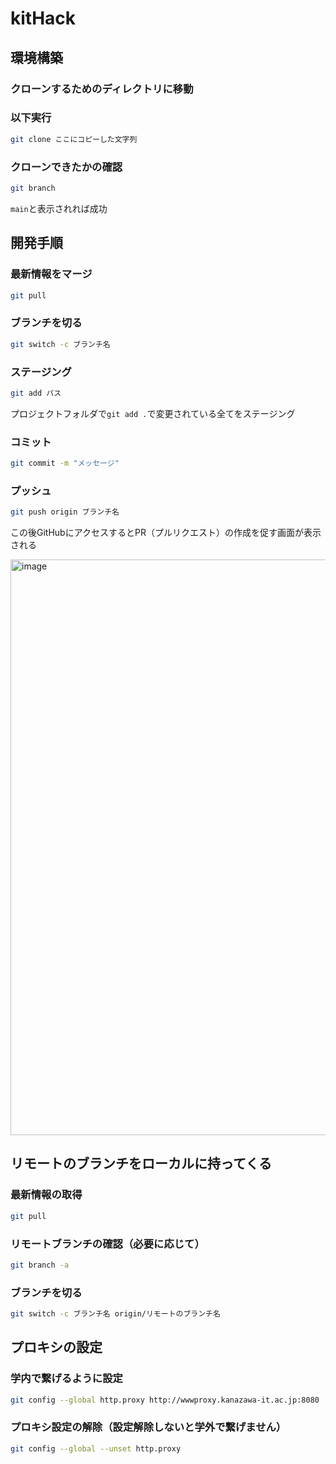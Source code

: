 # kitHack

## 環境構築

### クローンするためのディレクトリに移動

### 以下実行
```bash
git clone ここにコピーした文字列
```

### クローンできたかの確認
```bash
git branch
```
`main`と表示されれば成功

## 開発手順
### 最新情報をマージ
```bash
git pull
```
### ブランチを切る
```bash
git switch -c ブランチ名
```
### ステージング
```bash
git add パス
```
プロジェクトフォルダで`git add .`で変更されている全てをステージング
### コミット
```bash
git commit -m "メッセージ"
```
### プッシュ
```bash
git push origin ブランチ名
```
この後GitHubにアクセスするとPR（プルリクエスト）の作成を促す画面が表示される

<img width="921" alt="image" src="https://github.com/user-attachments/assets/12e0e58a-f7f2-4e88-8033-5654cb9cf325">

## リモートのブランチをローカルに持ってくる
### 最新情報の取得
```bash
git pull
```
### リモートブランチの確認（必要に応じて）
```bash
git branch -a
```
### ブランチを切る
```bash
git switch -c ブランチ名 origin/リモートのブランチ名
```

## プロキシの設定
### 学内で繋げるように設定
```bash
git config --global http.proxy http://wwwproxy.kanazawa-it.ac.jp:8080
```
### プロキシ設定の解除（設定解除しないと学外で繋げません）
```bash
git config --global --unset http.proxy
```